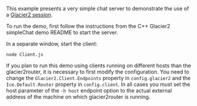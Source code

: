 This example presents a very simple chat server to demonstrate the use of a
[Glacier2 session][1].

To run the demo, first follow the instructions from the C++ Glacier2
simpleChat demo README to start the server.

In a separate window, start the client:

```
node Client.js
```

If you plan to run this demo using clients running on different hosts
than the glacier2router, it is necessary to first modify the
configuration. You need to change the `Glacier2.Client.Endpoints`
property in `config.glacier2` and the `Ice.Default.Router` property in
`config.client`. In all cases you must set the host parameter of the
`-h host` endpoint option to the actual external address of the machine
on which glacier2router is running.

[1]: https://doc.zeroc.com/ice/3.7/ice-services/glacier2/getting-started-with-glacier2
